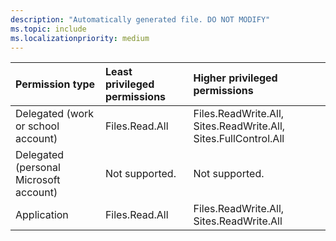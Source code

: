 ```yaml
---
description: "Automatically generated file. DO NOT MODIFY"
ms.topic: include
ms.localizationpriority: medium
---
```


|Permission type|Least privileged permissions|Higher privileged permissions|
|:---|:---|:---|
|Delegated (work or school account)|Files.Read.All|Files.ReadWrite.All, Sites.ReadWrite.All, Sites.FullControl.All|
|Delegated (personal Microsoft account)|Not supported.|Not supported.|
|Application|Files.Read.All|Files.ReadWrite.All, Sites.ReadWrite.All|